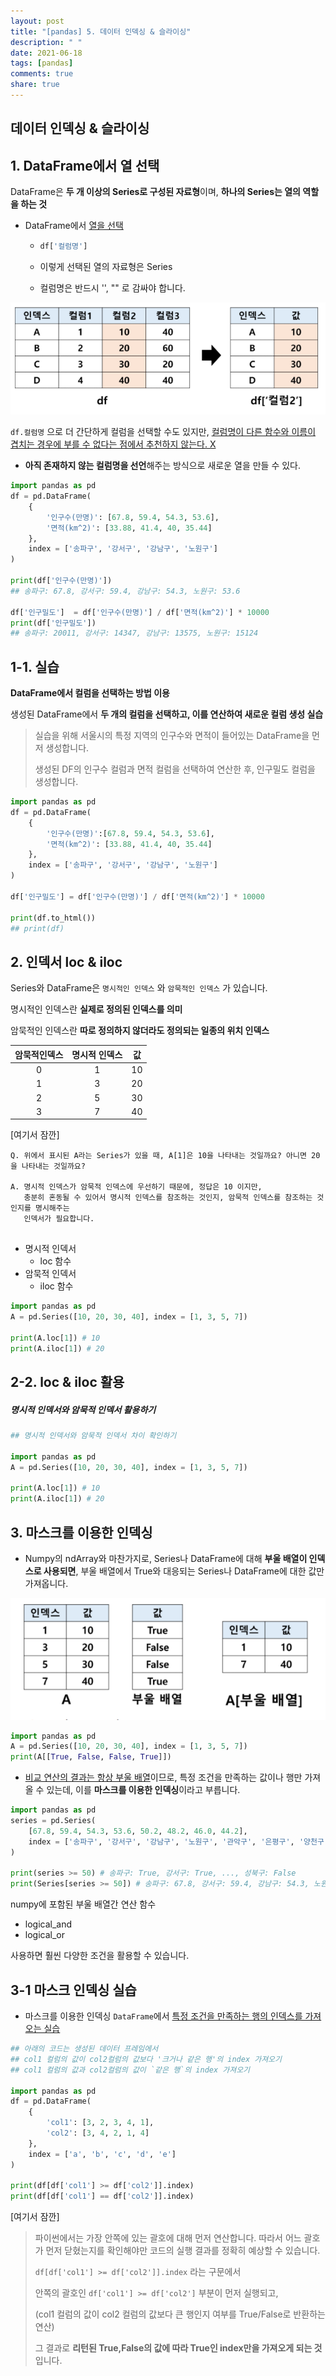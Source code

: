 ```yaml
---
layout: post
title: "[pandas] 5. 데이터 인덱싱 & 슬라이싱"
description: " "
date: 2021-06-18
tags: [pandas]
comments: true
share: true
---
```


## 데이터 인덱싱 & 슬라이싱



## 1. DataFrame에서 열 선택

DataFrame은 **두 개 이상의 Series로 구성된 자료형**이며, **하나의 Series는 열의 역할을 하는 것**



- DataFrame에서 <u>열을 선택</u>

  - ```python
    df['컬럼명']
    ```

  - 이렇게 선택된 열의 자료형은 Series

  - 컬럼명은 반드시 '', "" 로 감싸야 합니다.

![image-20200821152553882](images/image-20200821152553882.png)

`df.컬럼명` 으로 더 간단하게 컬럼을 선택할 수도 있지만, <u>컬럼명이 다른 함수와 이름이 겹치는 경우에 부를 수 없다는 점에서 추천하지 않는다. X</u>



- **아직 존재하지 않는 컬럼명을 선언**해주는 방식으로 새로운 열을 만들 수 있다.

```python
import pandas as pd
df = pd.DataFrame(
	{
        '인구수(만명)': [67.8, 59.4, 54.3, 53.6],
        '면적(km^2)': [33.88, 41.4, 40, 35.44]
    },
    index = ['송파구', '강서구', '강남구', '노원구']
)

print(df['인구수(만명)'])
## 송파구: 67.8, 강서구: 59.4, 강남구: 54.3, 노원구: 53.6

df['인구밀도']  = df['인구수(만명)'] / df['면적(km^2)'] * 10000
print(df['인구밀도'])
## 송파구: 20011, 강서구: 14347, 강남구: 13575, 노원구: 15124
```





## 1-1. 실습

**DataFrame에서 컬럼을 선택하는 방법 이용** 

생성된 DataFrame에서 **두 개의 컬럼을 선택하고, 이를 연산하여 새로운 컬럼 생성 실습**



> 실습을 위해 서울시의 특정 지역의 인구수와 면적이 들어있는 DataFrame을 먼저 생성합니다.
>
> 생성된 DF의 인구수 컬럼과 면적 컬럼을 선택하여 연산한 후, 인구밀도 컬럼을 생성합니다.

```python
import pandas as pd
df = pd.DataFrame(
	{
		'인구수(만명)':[67.8, 59.4, 54.3, 53.6],
		'면적(km^2)': [33.88, 41.4, 40, 35.44]
	},
	index = ['송파구', '강서구', '강남구', '노원구']
)

df['인구밀도'] = df['인구수(만명)'] / df['면적(km^2)'] * 10000

print(df.to_html())
## print(df)
```





## 2. 인덱서 loc & iloc

Series와 DataFrame은 `명시적인 인덱스` 와 `암묵적인 인덱스` 가 있습니다. 

명시적인 인덱스란 **실제로 정의된 인덱스를 의미**

암묵적인 인덱스란 **따로 정의하지 않더라도 정의되는 일종의 위치 인덱스**

| 암묵적인덱스 | 명시적 인덱스 |  값  |
| :----------: | :-----------: | :--: |
|      0       |       1       |  10  |
|      1       |       3       |  20  |
|      2       |       5       |  30  |
|      3       |       7       |  40  |



[여기서 잠깐]

```
Q. 위에서 표시된 A라는 Series가 있을 때, A[1]은 10을 나타내는 것일까요? 아니면 20을 나타내는 것일까요?

A. 명시적 인덱스가 암묵적 인덱스에 우선하기 때문에, 정답은 10 이지만,
   충분히 혼동될 수 있어서 명시적 인덱스를 참조하는 것인지, 암묵적 인덱스를 참조하는 것인지를 명시해주는
   인덱서가 필요합니다.
  
```



- 명시적 인덱서
  - loc 함수
- 암묵적 인덱서
  - iloc 함수

```python
import pandas as pd
A = pd.Series([10, 20, 30, 40], index = [1, 3, 5, 7])

print(A.loc[1]) # 10
print(A.iloc[1]) # 20
```



## 2-2. loc & iloc 활용

##### 명시적 인덱서와 암묵적 인덱서 활용하기

```python
## 명시적 인덱서와 암묵적 인덱서 차이 확인하기

import pandas as pd
A = pd.Series([10, 20, 30, 40], index = [1, 3, 5, 7])

print(A.loc[1]) # 10
print(A.iloc[1]) # 20
```





## 3. 마스크를 이용한 인덱싱

- Numpy의 ndArray와 마찬가지로, Series나 DataFrame에 대해 **부울 배열이 인덱스로 사용되면**,
  부울 배열에서 True와 대응되는 Series나 DataFrame에 대한 값만 가져옵니다.

![image-20200821173526089](images/image-20200821173526089.png)

```python
import pandas as pd
A = pd.Series([10, 20, 30, 40], index = [1, 3, 5, 7])
print(A[[True, False, False, True]])
```



- <u>비교 연산의 결과는 항상 부울 배열</u>이므로, 특정 조건을 만족하는 값이나 행만 가져올 수 있는데, 
  이를 **마스크를 이용한 인덱싱**이라고 부릅니다.

```python
import pandas as pd
series = pd.Series(
    [67.8, 59.4, 54.3, 53.6, 50.2, 48.2, 46.0, 44.2],
    index = ['송파구', '강서구', '강남구', '노원구', '관악구', '은평구', '양천구', '성북구']
)

print(series >= 50) # 송파구: True, 강서구: True, ..., 성북구: False
print(Series[series >= 50]) # 송파구: 67.8, 강서구: 59.4, 강남구: 54.3, 노원구:53.6, 관악구: 50.2
```



numpy에 포함된 부울 배열간 연산 함수

- logical_and
- logical_or

사용하면 훨씬 다양한 조건을 활용할 수 있습니다.





## 3-1 마스크 인덱싱 실습

- 마스크를 이용한 인덱싱 `DataFrame`에서 <u>특정 조건을 만족하는 행의 인덱스를 가져오는 실습</u>

```python
## 아래의 코드는 생성된 데이터 프레임에서
## col1 컬럼의 값이 col2컬럼의 값보다 '크거나 같은 행'의 index 가져오기
## col1 컬럼의 값과 col2컬럼의 값이 `같은 행`의 index 가져오기

import pandas as pd
df = pd.DataFrame(
	{
        'col1': [3, 2, 3, 4, 1],
        'col2': [3, 4, 2, 1, 4]
    },
    index = ['a', 'b', 'c', 'd', 'e']
)

print(df[df['col1'] >= df['col2']].index)
print(df[df['col1'] == df['col2']].index)
```



[여기서 잠깐]

> 파이썬에서는 가장 안쪽에 있는 괄호에 대해 먼저 연산합니다. 따라서 어느 괄호가 먼저 닫혔는지를 확인해야만 코드의 실행 결과를 정확히 예상할 수 있습니다.
>
>
>  `df[df['col1'] >= df['col2']].index` 라는 구문에서
>
> 안쪽의 괄호인 `df['col1'] >= df['col2']` 부분이 먼저 실행되고,
>
> (col1 컬럼의 값이 col2 컬럼의 값보다 큰 행인지 여부를 True/False로 반환하는 연산)
>
> 그 결과로 **리턴된 True,False의 값에 따라 True인 index만을 가져오게 되는 것**입니다.

